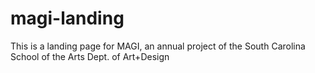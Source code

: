 # magi-landing
This is a landing page for MAGI, an annual project of the South Carolina School of the Arts Dept. of Art+Design
